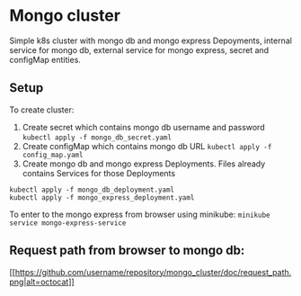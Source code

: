 # Mongo cluster
Simple k8s cluster with mongo db and mongo express Depoyments, internal service for mongo db, external service for mongo express, secret and configMap entities.

## Setup
To create cluster:
1) Create secret which contains mongo db username and password
```kubectl apply -f mongo_db_secret.yaml```
2) Create configMap which contains mongo db URL
```kubectl apply -f config_map.yaml```
3) Create mongo db and mongo express Deployments. Files already contains Services for those Deployments
```
kubectl apply -f mongo_db_deployment.yaml
kubectl apply -f mongo_express_deployment.yaml
```
To enter to the mongo express from browser using minikube:
`minikube service mongo-express-service`

## Request path from browser to mongo db:
[[https://github.com/username/repository/mongo_cluster/doc/request_path.png|alt=octocat]]
